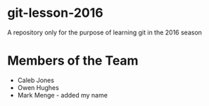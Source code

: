 # git-lesson-2016
A repository only for the purpose of learning git in the 2016 season

# Members of the Team
- Caleb Jones
- Owen Hughes
- Mark Menge - added my name
